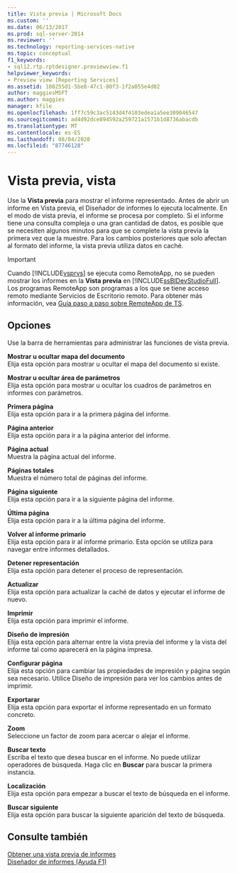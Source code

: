 ```yaml
---
title: Vista previa | Microsoft Docs
ms.custom: ''
ms.date: 06/13/2017
ms.prod: sql-server-2014
ms.reviewer: ''
ms.technology: reporting-services-native
ms.topic: conceptual
f1_keywords:
- sql12.rtp.rptdesigner.previewview.f1
helpviewer_keywords:
- Preview view [Reporting Services]
ms.assetid: 108255d1-5be8-47c1-80f3-1f2a055e4d02
author: maggiesMSFT
ms.author: maggies
manager: kfile
ms.openlocfilehash: 1ff7c59c3ac5143d4f4103edea1a5ee309046547
ms.sourcegitcommit: ad4d92dce894592a259721a1571b1d8736abacdb
ms.translationtype: MT
ms.contentlocale: es-ES
ms.lasthandoff: 08/04/2020
ms.locfileid: "87746128"
---
```

# <a name="preview-view"></a>Vista previa, vista
  Use la **Vista previa** para mostrar el informe representado. Antes de abrir un informe en Vista previa, el Diseñador de informes lo ejecuta localmente. En el modo de vista previa, el informe se procesa por completo. Si el informe tiene una consulta compleja o una gran cantidad de datos, es posible que se necesiten algunos minutos para que se complete la vista previa la primera vez que la muestre. Para los cambios posteriores que solo afectan al formato del informe, la vista previa utiliza datos en caché.  
  
> [!IMPORTANT]  
>  Cuando [!INCLUDE[vsprvs](../../includes/vsprvs-md.md)] se ejecuta como RemoteApp, no se pueden mostrar los informes en la **Vista previa** en [!INCLUDE[ssBIDevStudioFull](../../includes/ssbidevstudiofull-md.md)]. Los programas RemoteApp son programas a los que se tiene acceso remoto mediante Servicios de Escritorio remoto. Para obtener más información, vea [Guía paso a paso sobre RemoteApp de TS](https://technet.microsoft.com/library/cc730673\(WS.10\).aspx).  
  
## <a name="options"></a>Opciones  
 Use la barra de herramientas para administrar las funciones de vista previa.  
  
 **Mostrar u ocultar mapa del documento**  
 Elija esta opción para mostrar u ocultar el mapa del documento si existe.  
  
 **Mostrar u ocultar área de parámetros**  
 Elija esta opción para mostrar u ocultar los cuadros de parámetros en informes con parámetros.  
  
 **Primera página**  
 Elija esta opción para ir a la primera página del informe.  
  
 **Página anterior**  
 Elija esta opción para ir a la página anterior del informe.  
  
 **Página actual**  
 Muestra la página actual del informe.  
  
 **Páginas totales**  
 Muestra el número total de páginas del informe.  
  
 **Página siguiente**  
 Elija esta opción para ir a la siguiente página del informe.  
  
 **Última página**  
 Elija esta opción para ir a la última página del informe.  
  
 **Volver al informe primario**  
 Elija esta opción para ir al informe primario. Esta opción se utiliza para navegar entre informes detallados.  
  
 **Detener representación**  
 Elija esta opción para detener el proceso de representación.  
  
 **Actualizar**  
 Elija esta opción para actualizar la caché de datos y ejecutar el informe de nuevo.  
  
 **Imprimir**  
 Elija esta opción para imprimir el informe.  
  
 **Diseño de impresión**  
 Elija esta opción para alternar entre la vista previa del informe y la vista del informe tal como aparecerá en la página impresa.  
  
 **Configurar página**  
 Elija esta opción para cambiar las propiedades de impresión y página según sea necesario. Utilice Diseño de impresión para ver los cambios antes de imprimir.  
  
 **Exportarar**  
 Elija esta opción para exportar el informe representado en un formato concreto.  
  
 **Zoom**  
 Seleccione un factor de zoom para acercar o alejar el informe.  
  
 **Buscar texto**  
 Escriba el texto que desea buscar en el informe. No puede utilizar operadores de búsqueda. Haga clic en **Buscar** para buscar la primera instancia.  
  
 **Localización**  
 Elija esta opción para empezar a buscar el texto de búsqueda en el informe.  
  
 **Buscar siguiente**  
 Elija esta opción para buscar la siguiente aparición del texto de búsqueda.  
  
## <a name="see-also"></a>Consulte también  
 [Obtener una vista previa de informes](../reports/previewing-reports.md)   
 [Diseñador de informes (Ayuda F1)](report-designer-f1-help.md)  
  
  
